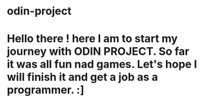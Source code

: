 # odin-project
# Hello there ! here I am to start my journey with ODIN PROJECT. So far it was all fun nad games. Let's hope I will finish it and get a job as a programmer. :] 
